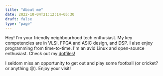 ```yaml
---
title: "About me"
date: 2022-10-04T21:12:14+05:30
draft: false
type: "page"
---
```


Hey! I'm your friendly neighbourhood tech enthusiast. My key competencies are
in VLSI, FPGA and ASIC design, and DSP. I also enjoy programming from
time-to-time. I'm an avid Linux and open-source enthusiast. Check out my
[dotfiles!](https://github.com/CodePurble/dots)

I seldom miss an opportunity to get out and play some football (or cricket? or
anything :stuck_out_tongue_closed_eyes:). Enjoy your visit!

